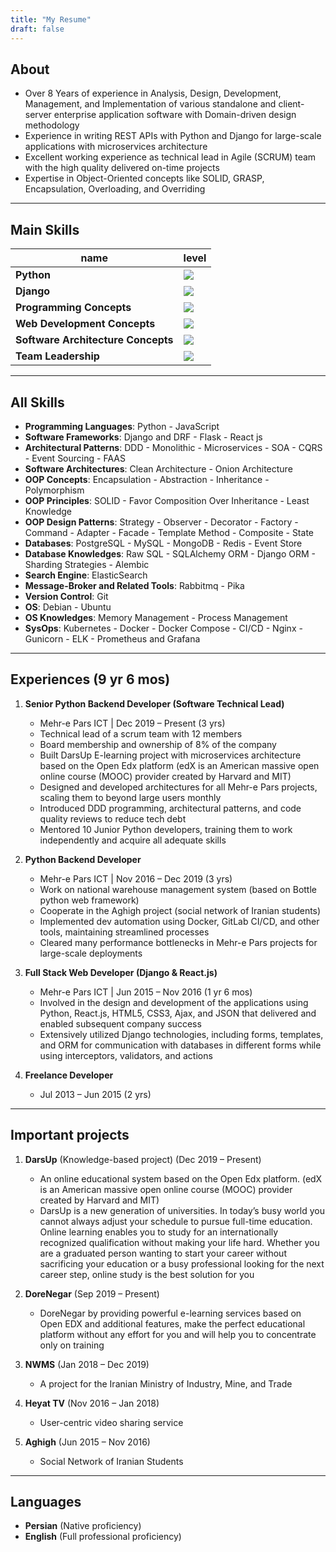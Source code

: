 ```yaml
---
title: "My Resume"
draft: false
---
```


## About

- Over 8 Years of experience in Analysis, Design, Development, Management, and Implementation of various standalone and client-server enterprise application software with Domain-driven design methodology
- Experience in writing REST APIs with Python and Django for large-scale applications with microservices architecture
- Excellent working experience as technical lead in Agile (SCRUM) team with the high quality delivered on-time projects
- Expertise in Object-Oriented concepts like SOLID, GRASP, Encapsulation, Overloading, and Overriding

---

## Main Skills

| name       | level               |
| ---------- | ------------------- |
| **Python** | ![](/img/skill_5.png) |
| **Django** | ![](/img/skill_5.png) |
| **Programming Concepts** | ![](/img/skill_5.png) |
| **Web Development Concepts** | ![](/img/skill_5.png) |
| **Software Architecture Concepts** | ![](/img/skill_4.png) |
| **Team Leadership** | ![](/img/skill_3.png) |

---

## All Skills

- **Programming Languages**: Python - JavaScript
- **Software Frameworks**: Django and DRF - Flask - React js
- **Architectural Patterns**: DDD - Monolithic - Microservices - SOA - CQRS - Event Sourcing - FAAS
- **Software Architectures**: Clean Architecture - Onion Architecture
- **OOP Concepts**: Encapsulation - Abstraction - Inheritance - Polymorphism
- **OOP Principles**: SOLID - Favor Composition Over Inheritance - Least Knowledge
- **OOP Design Patterns**: Strategy - Observer - Decorator - Factory - Command - Adapter - Facade - Template Method - Composite - State
- **Databases**: PostgreSQL - MySQL - MongoDB - Redis - Event Store
- **Database Knowledges**: Raw SQL - SQLAlchemy ORM - Django ORM - Sharding Strategies - Alembic
- **Search Engine**: ElasticSearch
- **Message-Broker and Related Tools**: Rabbitmq - Pika
- **Version Control**: Git
- **OS**: Debian - Ubuntu
- **OS Knowledges**: Memory Management - Process Management
- **SysOps**: Kubernetes - Docker - Docker Compose - CI/CD - Nginx - Gunicorn - ELK - Prometheus and Grafana

---

## Experiences (9 yr 6 mos)

1. **Senior Python Backend Developer (Software Technical Lead)**
   - Mehr-e Pars ICT | Dec 2019 – Present (3 yrs)
   - Technical lead of a scrum team with 12 members
   - Board membership and ownership of 8% of the company
   - Built DarsUp E-learning project with microservices architecture based on the Open Edx platform (edX is an American massive open online course (MOOC) provider created by Harvard and MIT)
   - Designed and developed architectures for all Mehr-e Pars projects, scaling them to beyond large users monthly
   - Introduced DDD programming, architectural patterns, and code quality reviews to reduce tech debt
   - Mentored 10 Junior Python developers, training them to work independently and acquire all adequate skills
   
2. **Python Backend Developer**

   - Mehr-e Pars ICT | Nov 2016 – Dec 2019 (3 yrs)
   - Work on national warehouse management system (based on Bottle python web framework)
   - Cooperate in the Aghigh project (social network of Iranian students)
   - Implemented dev automation using Docker, GitLab CI/CD, and other tools, maintaining streamlined processes
   - Cleared many performance bottlenecks in Mehr-e Pars projects for large-scale deployments
   
3. **Full Stack Web Developer (Django & React.js)**

   - Mehr-e Pars ICT | Jun 2015 – Nov 2016 (1 yr 6 mos)
   - Involved in the design and development of the applications using Python, React.js, HTML5, CSS3, Ajax, and JSON that delivered and enabled subsequent company success
   - Extensively utilized Django technologies, including forms, templates, and ORM for communication with databases in different forms while using interceptors, validators, and actions
   
4. **Freelance Developer**

   - Jul 2013 – Jun 2015 (2 yrs)

---

## Important projects

1. **DarsUp** (Knowledge-based project) (Dec 2019 – Present)

   - An online educational system based on the Open Edx platform. (edX is an American massive open online course (MOOC) provider created by Harvard and MIT)
   - DarsUp is a new generation of universities. In today’s busy world you cannot always adjust your schedule to pursue full-time education. Online learning enables you to study for an internationally recognized qualification without making your life hard. Whether you are a graduated person wanting to start your career without sacrificing your education or a busy professional looking for the next career step, online study is the best solution for you

2. **DoreNegar** (Sep 2019 – Present)

   - DoreNegar by providing powerful e-learning services based on Open EDX and additional features, make the perfect educational platform without any effort for you and will help you to concentrate only on training

3. **NWMS** (Jan 2018 – Dec 2019)
   - A project for the Iranian Ministry of Industry, Mine, and Trade
   
4. **Heyat TV** (Nov 2016 – Jan 2018)

   - User-centric video sharing service

5. **Aghigh** (Jun 2015 – Nov 2016)

   - Social Network of Iranian Students

---

## Languages

- **Persian** (Native proficiency)
- **English** (Full professional proficiency)